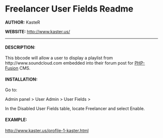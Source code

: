 Freelancer User Fields Readme
===========
<p><b>AUTHOR:</b> KasteR</p>
<p><b>WEBSITE:</b> <a href='http://www.kaster.us' target='_blank'>http://www.kaster.us/</a></p>
<hr />


<h4>DESCRIPTION:</h4>
<p>This bbcode will allow a user to display a playlist from http://www.soundcloud.com embedded into their forum post for <a href='http://www.php-fusion.co.uk/' target='_blank'>PHP-Fusion</a> CMS.</p>


<h4>INSTALLATION:</h4>
<pCopy all files/directories from the files directory to the root PHP-Fusion installation path on your server.</p>

Go to:
<p>Admin panel > User Admin > User Fields >

In the Disabled User Fields table, locate Freelancer and select Enable.</p>


<h4>EXAMPLE:</h4>
<p><a href='http://www.kaster.us/profile-1-kaster.html' target='_blank'>http://www.kaster.us/profile-1-kaster.html</a></p>
